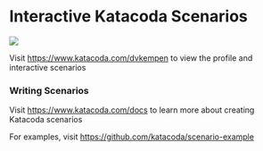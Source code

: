# Interactive Katacoda Scenarios

[![](http://shields.katacoda.com/katacoda/dvkempen/count.svg)](https://www.katacoda.com/dvkempen "Get your profile on Katacoda.com")

Visit https://www.katacoda.com/dvkempen to view the profile and interactive scenarios

### Writing Scenarios
Visit https://www.katacoda.com/docs to learn more about creating Katacoda scenarios

For examples, visit https://github.com/katacoda/scenario-example
